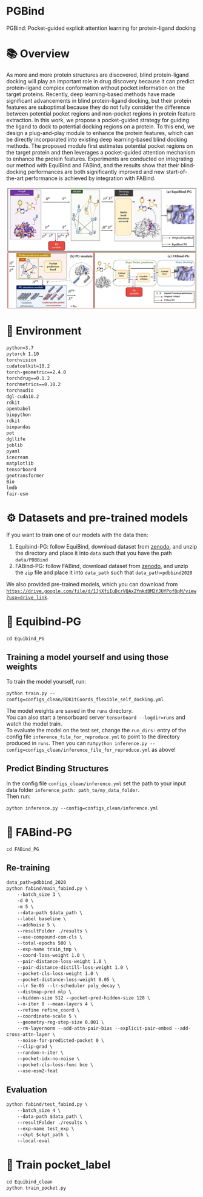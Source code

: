 # PGBind
PGBind: Pocket-guided explicit attention learning for protein-ligand docking


# 📚 Overview
As more and more protein structures are discovered, blind protein-ligand docking will play an important role in drug discovery because it can predict protein-ligand complex conformation without pocket information on the target proteins. Recently, deep learning-based methods have made significant advancements in blind protein-ligand docking, but their protein features are suboptimal because they do not fully consider the difference between potential pocket regions and non-pocket regions in protein feature extraction. In this work, we propose a pocket-guided strategy for guiding the ligand to dock to potential docking regions on a protein. To this end, we design a plug-and-play module to enhance the protein features, which can be directly incorporated into existing deep learning-based blind docking methods. The proposed module first estimates potential pocket regions on the target protein and then leverages a pocket-guided attention mechanism to enhance the protein features. Experiments are conducted on integrating our method with EquiBind and FABind, and the results show that their blind-docking performances are both significantly improved and new start-of-the-art performance is achieved by integration with FABind. 

![](pipeline.jpg)


# 🔬 Environment
````
python=3.7
pytorch 1.10
torchvision
cudatoolkit=10.2
torch-geometric==2.4.0
torchdrug==0.1.2 
torchmetrics==0.10.2
torchaudio
dgl-cuda10.2
rdkit
openbabel
biopython
rdkit
biopandas
pot
dgllife
joblib
pyaml
icecream
matplotlib
tensorboard
geotransformer
Bio
lmdb
fair-esm 

````
# ⚙ Datasets and pre-trained models
If you want to train one of our models with the data then: 
1. Equibind-PG: follow EquiBind, download dataset from [zenodo](https://zenodo.org/record/6408497), and unzip the directory and place it into `data` such that you have the path `data/PDBBind`
2. FABind-PG: follow FABind, download dataset from [zenodo](https://zenodo.org/records/11352521), and unzip the `zip` file and place it into `data_path` such that `data_path=pdbbind2020`

We also provided pre-trained models, which you can download from [`https://drive.google.com/file/d/1JjXfiIuDcrVQAx2YnkdBM2YJUfPof8pM/view?usp=drive_link`](https://drive.google.com/file/d/1JjXfiIuDcrVQAx2YnkdBM2YJUfPof8pM/view?usp=drive_link). 
# 🚀 Equibind-PG
```shell
cd Equibind_PG
```
## Training a model yourself and using those weights
To train the model yourself, run:
```shell
python train.py --config=configs_clean/RDKitCoords_flexible_self_docking.yml
```

The model weights are saved in the `runs` directory.\
You can also start a tensorboard server ``tensorboard --logdir=runs`` and watch the model train. \
To evaluate the model on the test set, change the ``run_dirs:`` entry of the config file `inference_file_for_reproduce.yml` to point to the directory produced in `runs`.
Then you can run``python inference.py --config=configs_clean/inference_file_for_reproduce.yml`` as above!

## Predict Binding Structures
In the config file `configs_clean/inference.yml` set the path to your input data folder `inference_path: path_to/my_data_folder`.  
Then run:
```shell
python inference.py --config=configs_clean/inference.yml
```
# 🚀 FABind-PG
```shell
cd FABind_PG
```
## Re-training
```shell
data_path=pdbbind_2020
python fabind/main_fabind.py \
    --batch_size 3 \
    -d 0 \
    -m 5 \
    --data-path $data_path \
    --label baseline \
    --addNoise 5 \
    --resultFolder ./results \
    --use-compound-com-cls \
    --total-epochs 500 \
    --exp-name train_tmp \
    --coord-loss-weight 1.0 \
    --pair-distance-loss-weight 1.0 \
    --pair-distance-distill-loss-weight 1.0 \
    --pocket-cls-loss-weight 1.0 \
    --pocket-distance-loss-weight 0.05 \
    --lr 5e-05 --lr-scheduler poly_decay \
    --distmap-pred mlp \
    --hidden-size 512 --pocket-pred-hidden-size 128 \
    --n-iter 8 --mean-layers 4 \
    --refine refine_coord \
    --coordinate-scale 5 \
    --geometry-reg-step-size 0.001 \
    --rm-layernorm --add-attn-pair-bias --explicit-pair-embed --add-cross-attn-layer \
    --noise-for-predicted-pocket 0 \
    --clip-grad \
    --random-n-iter \
    --pocket-idx-no-noise \
    --pocket-cls-loss-func bce \
    --use-esm2-feat
```
## Evaluation
```shell
python fabind/test_fabind.py \
    --batch_size 4 \
    --data-path $data_path \
    --resultFolder ./results \
    --exp-name test_exp \
    --ckpt $ckpt_path \
    --local-eval
```

# 🤖 Train pocket_label
```shell
cd Equibind_clean
python train_pocket.py
```
